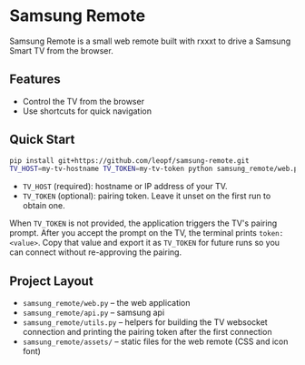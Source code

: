 # Samsung Remote

Samsung Remote is a small web remote built with rxxxt to drive a Samsung Smart TV from the browser.

## Features
- Control the TV from the browser
- Use shortcuts for quick navigation

## Quick Start
```bash
pip install git+https://github.com/leopf/samsung-remote.git
TV_HOST=my-tv-hostname TV_TOKEN=my-tv-token python samsung_remote/web.py
```

- `TV_HOST` (required): hostname or IP address of your TV.
- `TV_TOKEN` (optional): pairing token. Leave it unset on the first run to obtain one.

When `TV_TOKEN` is not provided, the application triggers the TV's pairing prompt. After you accept the prompt on the TV, the terminal prints `token: <value>`. Copy that value and export it as `TV_TOKEN` for future runs so you can connect without re-approving the pairing.

## Project Layout
- `samsung_remote/web.py` – the web application
- `samsung_remote/api.py` – samsung api
- `samsung_remote/utils.py` – helpers for building the TV websocket connection and printing the pairing token after the first connection
- `samsung_remote/assets/` – static files for the web remote (CSS and icon font)
